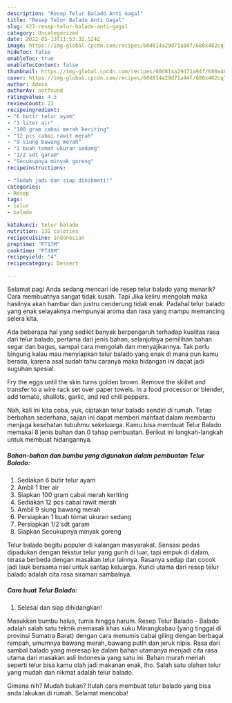 ```yaml
---
description: "Resep Telur Balado Anti Gagal"
title: "Resep Telur Balado Anti Gagal"
slug: 427-resep-telur-balado-anti-gagal
category: Uncategorized
date: 2022-05-13T11:53:32.524Z
image: https://img-global.cpcdn.com/recipes/60d814a29d71a94f/680x482cq70/telur-balado-foto-resep-utama.jpg
hideToc: false
enableToc: true
enableTocContent: false
thumbnail: https://img-global.cpcdn.com/recipes/60d814a29d71a94f/680x482cq70/telur-balado-foto-resep-utama.jpg
cover: https://img-global.cpcdn.com/recipes/60d814a29d71a94f/680x482cq70/telur-balado-foto-resep-utama.jpg
author: Admin
authorAv: notfound
ratingvalue: 4.5
reviewcount: 23
recipeingredient:
- "6 butir telur ayam"
- "1 liter air"
- "100 gram cabai merah keriting"
- "12 pcs cabai rawit merah"
- "9 siung bawang merah"
- "1 buah tomat ukuran sedang"
- "1/2 sdt garam"
- "Secukupnya minyak goreng"
recipeinstructions:

- "Sudah jadi dan siap dinikmati!"
categories:
- Resep
tags:
- telur
- balado

katakunci: telur balado 
nutrition: 131 calories
recipecuisine: Indonesian
preptime: "PT17M"
cooktime: "PT49M"
recipeyield: "4"
recipecategory: Dessert

---
```



Selamat pagi Anda sedang mencari ide resep telur balado yang menarik? Cara membuatnya sangat tidak susah. Tapi Jika keliru mengolah maka hasilnya akan hambar dan justru cenderung tidak enak. Padahal telur balado yang enak selayaknya mempunyai aroma dan rasa yang mampu memancing selera kita.


Ada beberapa hal yang sedikit banyak berpengaruh terhadap kualitas rasa dari telur balado, pertama dari jenis bahan, selanjutnya pemilihan bahan segar dan bagus, sampai cara mengolah dan menyajikannya. Tak perlu bingung kalau mau menyiapkan telur balado yang enak di mana pun kamu berada, karena asal sudah tahu caranya maka hidangan ini dapat jadi suguhan spesial.

Fry the eggs until the skin turns golden brown. Remove the skillet and transfer to a wire rack set over paper towels. In a food processor or blender, add tomato, shallots, garlic, and red chili peppers.


Nah, kali ini kita coba, yuk, ciptakan telur balado sendiri di rumah. Tetap berbahan sederhana, sajian ini dapat memberi manfaat dalam membantu menjaga kesehatan tubuhmu sekeluarga. Kamu bisa membuat Telur Balado memakai 8 jenis bahan dan 0 tahap pembuatan. Berikut ini langkah-langkah untuk membuat hidangannya.

<!--inarticleads1-->

##### Bahan-bahan dan bumbu yang digunakan dalam pembuatan Telur Balado:

1. Sediakan 6 butir telur ayam
1. Ambil 1 liter air
1. Siapkan 100 gram cabai merah keriting
1. Sediakan 12 pcs cabai rawit merah
1. Ambil 9 siung bawang merah
1. Persiapkan 1 buah tomat ukuran sedang
1. Persiapkan 1/2 sdt garam
1. Siapkan Secukupnya minyak goreng


Telur balado begitu populer di kalangan masyarakat. Sensasi pedas dipadukan dengan tekstur telur yang gurih di luar, tapi empuk di dalam, terasa berbeda dengan masakan telur lainnya. Rasanya sedap dan cocok jadi lauk bersama nasi untuk santap keluarga. Kunci utama dari resep telur balado adalah cita rasa siraman sambalnya. 

<!--inarticleads2-->

##### Cara buat Telur Balado:


1. Selesai dan siap dihidangkan!

Masukkan bumbu halus, tumis hingga harum. Resep Telur Balado - Balado adalah salah satu teknik memasak khas suku Minangkabau (yang tinggal di provinsi Sumatra Barat) dengan cara menumis cabai giling dengan berbagai rempah, umumnya bawang merah, bawang putih dan jeruk nipis. Rasa dari sambal balado yang meresap ke dalam bahan utamanya menjadi cita rasa utama dari masakan asli Indonesia yang satu ini. Bahan murah meriah seperti telur bisa kamu olah jadi makanan enak, lho. Salah satu olahan telur yang mudah dan nikmat adalah telur balado. 

Gimana nih? Mudah bukan? Itulah cara membuat telur balado yang bisa anda lakukan di rumah. Selamat mencoba!
